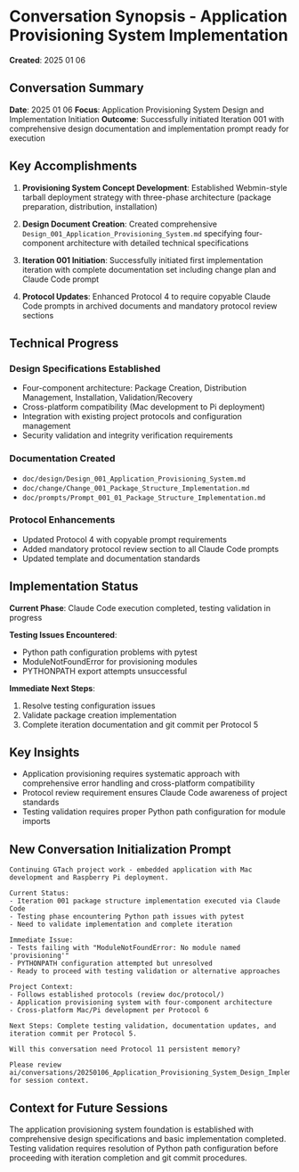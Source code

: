 # Conversation Synopsis - Application Provisioning System Implementation

**Created**: 2025 01 06

## Conversation Summary

**Date**: 2025 01 06
**Focus**: Application Provisioning System Design and Implementation Initiation
**Outcome**: Successfully initiated Iteration 001 with comprehensive design documentation and implementation prompt ready for execution

## Key Accomplishments

1. **Provisioning System Concept Development**: Established Webmin-style tarball deployment strategy with three-phase architecture (package preparation, distribution, installation)

2. **Design Document Creation**: Created comprehensive `Design_001_Application_Provisioning_System.md` specifying four-component architecture with detailed technical specifications

3. **Iteration 001 Initiation**: Successfully initiated first implementation iteration with complete documentation set including change plan and Claude Code prompt

4. **Protocol Updates**: Enhanced Protocol 4 to require copyable Claude Code prompts in archived documents and mandatory protocol review sections

## Technical Progress

### Design Specifications Established
- Four-component architecture: Package Creation, Distribution Management, Installation, Validation/Recovery
- Cross-platform compatibility (Mac development to Pi deployment)
- Integration with existing project protocols and configuration management
- Security validation and integrity verification requirements

### Documentation Created
- `doc/design/Design_001_Application_Provisioning_System.md`
- `doc/change/Change_001_Package_Structure_Implementation.md` 
- `doc/prompts/Prompt_001_01_Package_Structure_Implementation.md`

### Protocol Enhancements
- Updated Protocol 4 with copyable prompt requirements
- Added mandatory protocol review section to all Claude Code prompts
- Updated template and documentation standards

## Implementation Status

**Current Phase**: Claude Code execution completed, testing validation in progress

**Testing Issues Encountered**:
- Python path configuration problems with pytest
- ModuleNotFoundError for provisioning modules
- PYTHONPATH export attempts unsuccessful

**Immediate Next Steps**:
1. Resolve testing configuration issues
2. Validate package creation implementation
3. Complete iteration documentation and git commit per Protocol 5

## Key Insights

- Application provisioning requires systematic approach with comprehensive error handling and cross-platform compatibility
- Protocol review requirement ensures Claude Code awareness of project standards
- Testing validation requires proper Python path configuration for module imports

## New Conversation Initialization Prompt

```
Continuing GTach project work - embedded application with Mac development and Raspberry Pi deployment.

Current Status: 
- Iteration 001 package structure implementation executed via Claude Code
- Testing phase encountering Python path issues with pytest
- Need to validate implementation and complete iteration

Immediate Issue:
- Tests failing with "ModuleNotFoundError: No module named 'provisioning'"
- PYTHONPATH configuration attempted but unresolved
- Ready to proceed with testing validation or alternative approaches

Project Context:
- Follows established protocols (review doc/protocol/)
- Application provisioning system with four-component architecture
- Cross-platform Mac/Pi development per Protocol 6

Next Steps: Complete testing validation, documentation updates, and iteration commit per Protocol 5.

Will this conversation need Protocol 11 persistent memory?

Please review ai/conversations/20250106_Application_Provisioning_System_Design_Implementation.md for session context.
```

## Context for Future Sessions

The application provisioning system foundation is established with comprehensive design specifications and basic implementation completed. Testing validation requires resolution of Python path configuration before proceeding with iteration completion and git commit procedures.
